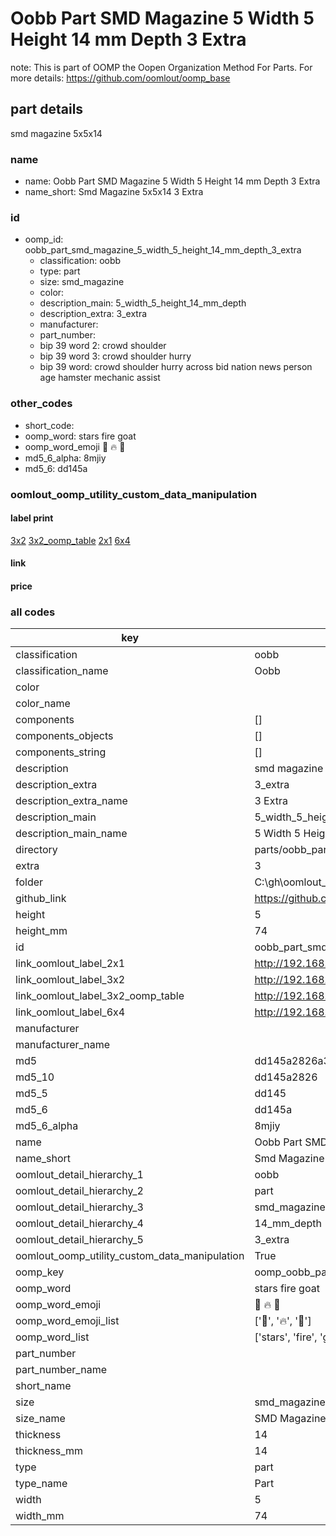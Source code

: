 # Oobb Part SMD Magazine 5 Width 5 Height 14 mm Depth 3 Extra  

note: This is part of OOMP the Oopen Organization Method For Parts. For more details: https://github.com/oomlout/oomp_base

##  part details
  



smd magazine 5x5x14



### name
* name: Oobb Part SMD Magazine 5 Width 5 Height 14 mm Depth 3 Extra
* name_short: Smd Magazine 5x5x14 3 Extra
### id
* oomp_id: oobb_part_smd_magazine_5_width_5_height_14_mm_depth_3_extra
  * classification: oobb
  * type: part
  * size: smd_magazine
  * color: 
  * description_main: 5_width_5_height_14_mm_depth
  * description_extra: 3_extra
  * manufacturer: 
  * part_number: 
  * bip 39 word 2: crowd shoulder
  * bip 39 word 3: crowd shoulder hurry
  * bip 39 word: crowd shoulder hurry across bid nation news person age hamster mechanic assist

### other_codes
* short_code: 
* oomp_word: stars fire goat
* oomp_word_emoji :stars: :fire: :goat:
* md5_6_alpha: 8mjiy
* md5_6: dd145a






### oomlout_oomp_utility_custom_data_manipulation
#### label print
[3x2](http://192.168.1.245:1112/?label=oomp%208mjiy)
[3x2_oomp_table](http://192.168.1.108:1112/?label=oomp%208mjiy)
[2x1](http://192.168.1.242:1112/?label=oomp%208mjiy)
[6x4](http://192.168.1.55:1112/?label=oomp%208mjiy)    

#### link

                              

#### price







### all codes 
| key | value |  
| --- | --- |  
| classification | oobb |  
| classification_name | Oobb |  
| color |  |  
| color_name |  |  
| components | [] |  
| components_objects | [] |  
| components_string | [] |  
| description | smd magazine 5x5x14 |  
| description_extra | 3_extra |  
| description_extra_name | 3 Extra |  
| description_main | 5_width_5_height_14_mm_depth |  
| description_main_name | 5 Width 5 Height 14 mm Depth |  
| directory | parts/oobb_part_smd_magazine_5_width_5_height_14_mm_depth_3_extra |  
| extra | 3 |  
| folder | C:\gh\oomlout_oobb_version_4_generated_parts\things\oobb_part_smd_magazine_5_width_5_height_14_mm_depth_3_extra |  
| github_link | https://github.com/oomlout/oomlout_oomp_part_src/tree/main/parts/oobb_part_smd_magazine_5_width_5_height_14_mm_depth_3_extra |  
| height | 5 |  
| height_mm | 74 |  
| id | oobb_part_smd_magazine_5_width_5_height_14_mm_depth_3_extra |  
| link_oomlout_label_2x1 | http://192.168.1.242:1112/?label=oomp%208mjiy |  
| link_oomlout_label_3x2 | http://192.168.1.245:1112/?label=oomp%208mjiy |  
| link_oomlout_label_3x2_oomp_table | http://192.168.1.108:1112/?label=oomp%208mjiy |  
| link_oomlout_label_6x4 | http://192.168.1.55:1112/?label=oomp%208mjiy |  
| manufacturer |  |  
| manufacturer_name |  |  
| md5 | dd145a2826a352a64d0b0024df71b9a2 |  
| md5_10 | dd145a2826 |  
| md5_5 | dd145 |  
| md5_6 | dd145a |  
| md5_6_alpha | 8mjiy |  
| name | Oobb Part SMD Magazine 5 Width 5 Height 14 mm Depth 3 Extra |  
| name_short | Smd Magazine 5x5x14 3 Extra |  
| oomlout_detail_hierarchy_1 | oobb |  
| oomlout_detail_hierarchy_2 | part |  
| oomlout_detail_hierarchy_3 | smd_magazine |  
| oomlout_detail_hierarchy_4 | 14_mm_depth |  
| oomlout_detail_hierarchy_5 | 3_extra |  
| oomlout_oomp_utility_custom_data_manipulation | True |  
| oomp_key | oomp_oobb_part_smd_magazine_5_width_5_height_14_mm_depth_3_extra |  
| oomp_word | stars fire goat |  
| oomp_word_emoji | :stars: :fire: :goat: |  
| oomp_word_emoji_list | [':stars:', ':fire:', ':goat:'] |  
| oomp_word_list | ['stars', 'fire', 'goat'] |  
| part_number |  |  
| part_number_name |  |  
| short_name |  |  
| size | smd_magazine |  
| size_name | SMD Magazine |  
| thickness | 14 |  
| thickness_mm | 14 |  
| type | part |  
| type_name | Part |  
| width | 5 |  
| width_mm | 74 |  
